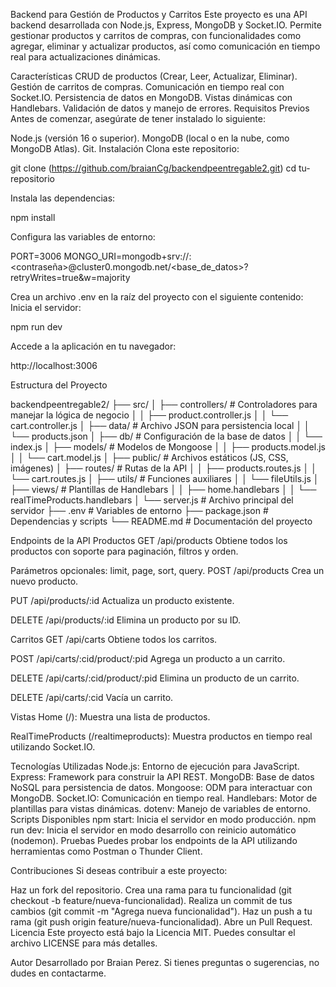 Backend para Gestión de Productos y Carritos
Este proyecto es una API backend desarrollada con Node.js, Express, MongoDB y Socket.IO. Permite gestionar productos y carritos de compras, con funcionalidades como agregar, eliminar y actualizar productos, así como comunicación en tiempo real para actualizaciones dinámicas.

Características
CRUD de productos (Crear, Leer, Actualizar, Eliminar).
Gestión de carritos de compras.
Comunicación en tiempo real con Socket.IO.
Persistencia de datos en MongoDB.
Vistas dinámicas con Handlebars.
Validación de datos y manejo de errores.
Requisitos Previos
Antes de comenzar, asegúrate de tener instalado lo siguiente:

Node.js (versión 16 o superior).
MongoDB (local o en la nube, como MongoDB Atlas).
Git.
Instalación
Clona este repositorio:

git clone (https://github.com/braianCg/backendpeentregable2.git)
cd tu-repositorio

Instala las dependencias:

npm install

Configura las variables de entorno:

PORT=3006
MONGO_URI=mongodb+srv://<usuario>:<contraseña>@cluster0.mongodb.net/<base_de_datos>?retryWrites=true&w=majority

Crea un archivo .env en la raíz del proyecto con el siguiente contenido:
Inicia el servidor:

npm run dev

Accede a la aplicación en tu navegador:

http://localhost:3006

Estructura del Proyecto

backendpeentregable2/
├── src/
│   ├── controllers/       # Controladores para manejar la lógica de negocio
│   │   ├── product.controller.js
│   │   └── cart.controller.js
│   ├── data/              # Archivo JSON para persistencia local
│   │   └── products.json
│   ├── db/                # Configuración de la base de datos
│   │   └── index.js
│   ├── models/            # Modelos de Mongoose
│   │   ├── products.model.js
│   │   └── cart.model.js
│   ├── public/            # Archivos estáticos (JS, CSS, imágenes)
│   ├── routes/            # Rutas de la API
│   │   ├── products.routes.js
│   │   └── cart.routes.js
│   ├── utils/             # Funciones auxiliares
│   │   └── fileUtils.js
│   ├── views/             # Plantillas de Handlebars
│   │   ├── home.handlebars
│   │   └── realTimeProducts.handlebars
│   └── server.js          # Archivo principal del servidor
├── .env                   # Variables de entorno
├── package.json           # Dependencias y scripts
└── README.md              # Documentación del proyecto


Endpoints de la API
Productos
GET /api/products
Obtiene todos los productos con soporte para paginación, filtros y orden.

Parámetros opcionales: limit, page, sort, query.
POST /api/products
Crea un nuevo producto.

PUT /api/products/:id
Actualiza un producto existente.

DELETE /api/products/:id
Elimina un producto por su ID.

Carritos
GET /api/carts
Obtiene todos los carritos.

POST /api/carts/:cid/product/:pid
Agrega un producto a un carrito.

DELETE /api/carts/:cid/product/:pid
Elimina un producto de un carrito.

DELETE /api/carts/:cid
Vacía un carrito.

Vistas
Home (/):
Muestra una lista de productos.

RealTimeProducts (/realtimeproducts):
Muestra productos en tiempo real utilizando Socket.IO.

Tecnologías Utilizadas
Node.js: Entorno de ejecución para JavaScript.
Express: Framework para construir la API REST.
MongoDB: Base de datos NoSQL para persistencia de datos.
Mongoose: ODM para interactuar con MongoDB.
Socket.IO: Comunicación en tiempo real.
Handlebars: Motor de plantillas para vistas dinámicas.
dotenv: Manejo de variables de entorno.
Scripts Disponibles
npm start: Inicia el servidor en modo producción.
npm run dev: Inicia el servidor en modo desarrollo con reinicio automático (nodemon).
Pruebas
Puedes probar los endpoints de la API utilizando herramientas como Postman o Thunder Client.

Contribuciones
Si deseas contribuir a este proyecto:

Haz un fork del repositorio.
Crea una rama para tu funcionalidad (git checkout -b feature/nueva-funcionalidad).
Realiza un commit de tus cambios (git commit -m "Agrega nueva funcionalidad").
Haz un push a tu rama (git push origin feature/nueva-funcionalidad).
Abre un Pull Request.
Licencia
Este proyecto está bajo la Licencia MIT. Puedes consultar el archivo LICENSE para más detalles.

Autor
Desarrollado por Braian Perez.
Si tienes preguntas o sugerencias, no dudes en contactarme.
